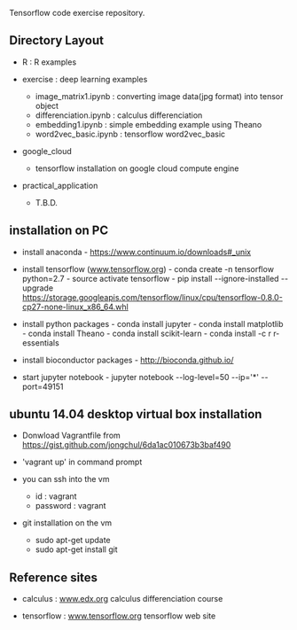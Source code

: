 ﻿Tensorflow code exercise repository.

## Directory Layout

- R : R examples

- exercise : deep learning examples 
   - image_matrix1.ipynb : converting image data(jpg format) into tensor object
   - differenciation.ipynb : calculus differenciation 
   - embedding1.ipynb : simple embedding example using Theano
   - word2vec_basic.ipynb : tensorflow word2vec_basic

- google_cloud
   - tensorflow installation on google cloud compute engine 

- practical_application
   - T.B.D.


## installation on PC

- install anaconda
      - https://www.continuum.io/downloads#_unix

- install tensorflow (www.tensorflow.org)
      - conda create -n tensorflow python=2.7
      - source activate tensorflow
      - pip install --ignore-installed --upgrade https://storage.googleapis.com/tensorflow/linux/cpu/tensorflow-0.8.0-cp27-none-linux_x86_64.whl

- install python packages
      - conda install jupyter
      - conda install matplotlib
      - conda install Theano
      - conda install scikit-learn
      - conda install -c r r-essentials
     
- install bioconductor packages 
      - http://bioconda.github.io/

- start jupyter notebook 
      - jupyter notebook --log-level=50 --ip='*' --port=49151

 

## ubuntu 14.04 desktop virtual box installation
 
- Donwload Vagrantfile from https://gist.github.com/jongchul/6da1ac010673b3baf490 
   
- 'vagrant up' in command prompt  

- you can ssh into the vm 
  - id : vagrant 
  - password : vagrant  

- git installation on the vm 
    - sudo apt-get update
    - sudo apt-get install git
    

## Reference sites

- calculus : www.edx.org calculus differenciation course

- tensorflow : www.tensorflow.org tensorflow web site






